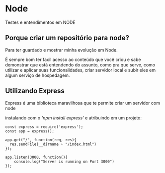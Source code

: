 # Node
Testes e entendimentos em NODE

## Porque criar um repositório para node?
Para ter guardado e mostrar minha evolução em Node.

É sempre bom ter facil acesso ao conteúdo que você criou e sabe demonstrar que está entendendo do assunto, como pra que serve, como utilizar e aplicar suas funcionalidades, criar servidor local e subir eles em algum serviço de hospedagem.

## Utilizando Express
Express é uma biblioteca maravilhosa que te permite criar um servidor com node

instalando com o *'npm install express'* e atribuindo em um projeto:

```
const express = require('express');
const app = express();

app.get("/", function(req, res){
  res.sendFile(__dirname + "/index.html")  
});
 
app.listen(3000, function(){
    console.log("Server is running on Port 3000")
});
```
